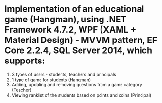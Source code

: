 # Implementation of an educational game (Hangman), using .NET Framework 4.7.2, WPF (XAML + Material Design) - MVVM pattern, EF Core 2.2.4, SQL Server 2014, which supports:
1. 3 types of users - students, teachers and principals
2. 1 type of game for students (Hangman)
3. Adding, updating and removing questions from a game category (Teacher)
4. Viewing ranklist of the students based on points and coins (Principal)
